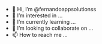 - 👋 Hi, I’m @fernandoappsolutionss
- 👀 I’m interested in ...
- 🌱 I’m currently learning ...
- 💞️ I’m looking to collaborate on ...
- 📫 How to reach me ...

<!---
fernandoappsolutionss/fernandoappsolutionss is a ✨ special ✨ repository because its `README.md` (this file) appears on your GitHub profile.
You can click the Preview link to take a look at your changes.
--->
